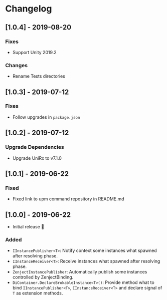 # Changelog

## [1.0.4] - 2019-08-20

### Fixes

- Support Unity 2019.2

### Changes

- Rename Tests directories

## [1.0.3] - 2019-07-12

### Fixes

- Follow upgrades in `package.json`

## [1.0.2] - 2019-07-12

### Upgrade Dependencies

- Upgrade UniRx to v7.1.0

## [1.0.1] - 2019-06-22

### Fixed

- Fixed link to upm command repository in README.md

## [1.0.0] - 2019-06-22

- Initial release :tada:

### Added

- `IInstancePublisher<T>`: Notify context some instances what spawned after resolving phase.
- `IInstanceReceiver<T>`:  Receive instances what spawned after resolving phase.
- `ZenjectInstancePublisher`: Automatically publish some instances controlled by ZenjectBinding.
- `DiContainer.DeclareBrokableInstance<T>()`: Provide method what to bind `IInstancePublisher<T>`, `IInstanceReceiver<T>` and declare signal of `T` as extension methods.
